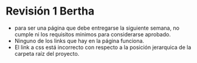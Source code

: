 # Revisión 1 Bertha

- para ser una página que debe entregarse la siguiente semana, no cumple ni los requisitos minimos para considerarse aprobado.
- Ninguno de los links que hay en la página funciona.
- El link a css está incorrecto con respecto a la posición jerarquica de la carpeta raíz del proyecto.